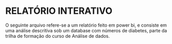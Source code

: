 

# RELATÓRIO INTERATIVO

O seguinte arquivo refere-se a um relatório feito em power bi, e consiste em uma análise descritiva sob um database com números de diabetes, parte da trilha de formação do curso de Análise de dados.



